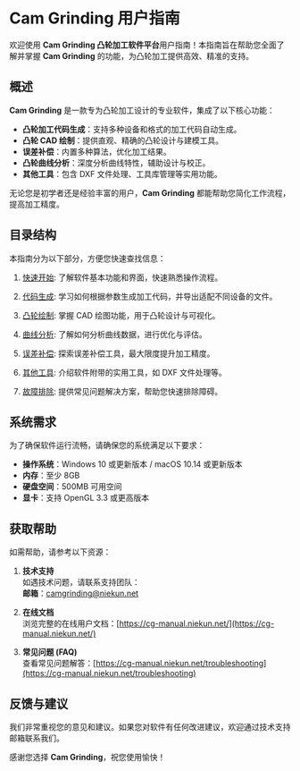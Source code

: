 # Cam Grinding 用户指南

欢迎使用 **Cam Grinding 凸轮加工软件平台**用户指南！本指南旨在帮助您全面了解并掌握 **Cam Grinding** 的功能，为凸轮加工提供高效、精准的支持。

## 概述

**Cam Grinding** 是一款专为凸轮加工设计的专业软件，集成了以下核心功能：
- **凸轮加工代码生成**：支持多种设备和格式的加工代码自动生成。
- **凸轮 CAD 绘制**：提供直观、精确的凸轮设计与建模工具。
- **误差补偿**：内置多种算法，优化加工结果。
- **凸轮曲线分析**：深度分析曲线特性，辅助设计与校正。
- **其他工具**：包含 DXF 文件处理、工具库管理等实用功能。

无论您是初学者还是经验丰富的用户，**Cam Grinding** 都能帮助您简化工作流程，提高加工精度。

## 目录结构

本指南分为以下部分，方便您快速查找信息：

1. [快速开始](getting_started/README.md): 了解软件基本功能和界面，快速熟悉操作流程。

2. [代码生成](generation/README.md): 学习如何根据参数生成加工代码，并导出适配不同设备的文件。

3. [凸轮绘制](cam_drawing/README.md): 掌握 CAD 绘图功能，用于凸轮设计与可视化。

4. [曲线分析](cam_analysis/README.md): 了解如何分析曲线数据，进行优化与评估。

5. [误差补偿](deviation/README.md): 探索误差补偿工具，最大限度提升加工精度。

6. [其他工具](dxf_tools/README.md): 介绍软件附带的实用工具，如 DXF 文件处理等。

7. [故障排除](troubleshooting/README.md): 提供常见问题解决方案，帮助您快速排除障碍。

## 系统需求

为了确保软件运行流畅，请确保您的系统满足以下要求：
- **操作系统**：Windows 10 或更新版本 / macOS 10.14 或更新版本
- **内存**：至少 8GB
- **硬盘空间**：500MB 可用空间
- **显卡**：支持 OpenGL 3.3 或更高版本

## 获取帮助

如需帮助，请参考以下资源：

1. **技术支持**  
   如遇技术问题，请联系支持团队：  
   **邮箱**：[camgrinding@niekun.net](mailto:camgrinding@niekun.net)

2. **在线文档**  
   浏览完整的在线用户文档：[https://cg-manual.niekun.net/](https://cg-manual.niekun.net/)

3. **常见问题 (FAQ)**  
   查看常见问题解答：[https://cg-manual.niekun.net/troubleshooting](https://cg-manual.niekun.net/troubleshooting)

## 反馈与建议

我们非常重视您的意见和建议。如果您对软件有任何改进建议，欢迎通过技术支持邮箱联系我们。

感谢您选择 **Cam Grinding**，祝您使用愉快！
